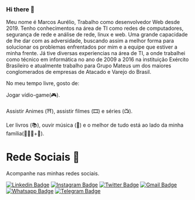 ### Hi there 👋

<!--
**marcosaureliodev/marcosaureliodev** is a ✨ _special_ ✨ repository because its `README.md` (this file) appears on your GitHub profile.

Here are some ideas to get you started:

- 🔭 I’m currently working on ...
- 🌱 I’m currently learning ...
- 👯 I’m looking to collaborate on ...
- 🤔 I’m looking for help with ...
- 💬 Ask me about ...
- 📫 How to reach me: ...
- 😄 Pronouns: ...
- ⚡ Fun fact: ...
-->
Meu nome é Marcos Aurélio, Trabalho como desenvolvedor Web desde 2019. Tenho conhecimentos na área de TI como redes de computadores, segurança de rede e análise de rede, linux e web. Uma grande capacidade de lhe dar com as adversidade, buscando assim a melhor forma para solucionar os problemas enfrentados por mim e a equipe que estiver a minha frente.
Já tive diversas experiencias na área de TI, a onde trabalhei como técnico em informática no ano de 2009 a 2016 na instituição Exército Brasileiro e atualmente trabalho para Grupo Mateus um dos maiores conglomerados de empresas de Atacado e Varejo do Brasil. 

No meu tempo livre, gosto de:

Jogar vídio-game(🎮).

Assistir Animes (⛩), assistir filmes (🎞️) e séries (📺).

Ler livros (📚), ouvir música (🎵) e o melhor de tudo está ao lado da minha família(👨‍👩‍👦+👵).

# Rede Sociais 📱
Acompanhe nas minhas redes sociais.

[![Linkedin Badge](https://img.shields.io/badge/-Linkedin-blue?style=flat-square&logo=Linkedin&logoColor=white&link=https://www.linkedin.com/in/marcos-aur%C3%A9lio-47b590139/)](https://www.linkedin.com/in/marcos-aur%C3%A9lio-47b590139/)
[![Instagram Badge](https://img.shields.io/badge/-Instagram-FF0000?style=flat-square&labelColor=FF0000&logo=instagram&logoColor=white&link=https://www.instagram.com/marcosaurelio.oficial)](https://www.instagram.com/marcosaurelio.oficial)
[![Twitter Badge](https://img.shields.io/badge/-Twitter-1ca0f1?style=flat-square&labelColor=1ca0f1&logo=twitter&logoColor=white&link=https://twitter.com/aurlio_a)](https://twitter.com/aurlio_a)
[![Gmail Badge](https://img.shields.io/badge/-Email-c14438?style=flat-square&logo=Gmail&logoColor=white&link=mailto:marcos.aureliodev@gmail.com)](mailto:marcos.aureliodev@gmail.com)
[![Whatsapp Badge](https://img.shields.io/badge/-WhatsApp-brightgreen?style=flat-square&logo=WhatsApp&logoColor=white&link=https://api.whatsapp.com/send?phone=5599982501381)](https://api.whatsapp.com/send?phone=5599982501381)
[![Telegram Badge](https://img.shields.io/badge/-Telegram-blue?style=flat-square&logo=Telegram&logoColor=white&link=https://t.me/MarcosAureliodev)](https://t.me/MarcosAureliodev)
